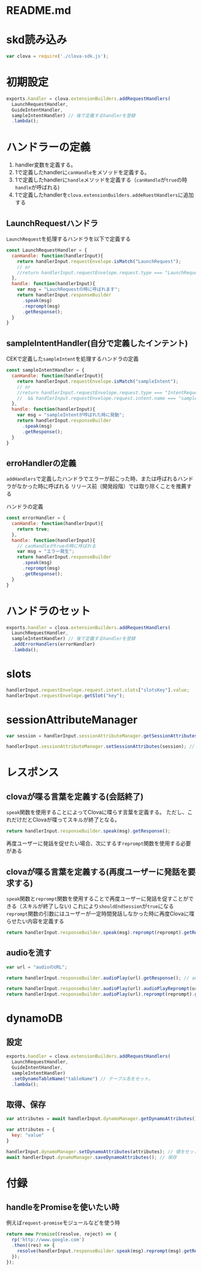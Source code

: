 # README.md

# skd読み込み

```js
var clova = require('./clova-sdk.js');
```

# 初期設定


```js
exports.handler = clova.extensionBuilders.addRequestHandlers(
  LaunchRequestHandler,
  GuideIntentHandler,
  sampleIntentHandler) // 後で定義するhandlerを登録
  .lambda();
```

# ハンドラーの定義

1. handler変数を定義する。
2. 1で定義したhandlerに`canHandle`をメソッドを定義する。
3. 1で定義したhandlerに`handle`メソッドを定義する（`canHandle`が`true`の時`handle`が呼ばれる)
4. 1で定義したhandlerを`clova.extensionBuilders.addeRuestHandlers`に追加する

## LaunchRequestハンドラ

`LaunchRequest`を処理するハンドラを以下で定義する

```js
const LaunchRequestHandler = {
  canHandle: function(handlerInput){
    return handlerInput.requestEnvelope.isMatch("LaunchRequest");
    // or
    //return handlerInput.requestEnvelope.request.type === "LaunchRequest";
  },
  handle: function(handlerInput){
    var msg = "LauchRequestの時に呼ばれます";
    return handlerInput.responseBuilder
      .speak(msg)
      .reprompt(msg)
      .getResponse();
  }
}
```

## sampleIntentHandler(自分で定義したインテント)

CEKで定義した`sampleIntent`を処理するハンドラの定義

```js
const sampleIntentHandler = {
  canHandle: function(handlerInput){
    return handlerInput.requestEnvelope.isMatch("sampleIntent");
    // or
    //return handlerInput.requestEnvelope.request.type === "IntentRequest"
    //  && handlerInput.requestEnvelope.request.intent.name === "sampleIntent";
  },
  handle: function(handlerInput){
    var msg = "sampleIntentが呼ばれた時に発動";
    return handlerInput.responseBuilder
      .speak(msg)
      .getResponse();
  }
}
```

## erroHandlerの定義

`addHandlers`で定義したハンドラでエラーが起こった時、または呼ばれるハンドラがなかった時に呼ばれる
リリース前（開発段階）では取り除くことを推薦する

ハンドラの定義
```js
const errorHandler = {
  canHandle: function(handlerInput){
    return true;
  },
  handle: function(handlerInput){
    // canHandleがtrueの時に呼ばれる
    var msg = "エラー発生";
    return handlerInput.responseBuilder
      .speak(msg)
      .reprompt(msg)
      .getResponse();
  }
}
```

# ハンドラのセット

```js
exports.handler = clova.extensionBuilders.addRequestHandlers(
  LaunchRequestHandler,
  sampleIntentHandler) // 後で定義するhandlerを登録
  .addErrorHandlers(errorHandler)
  .lambda();
```

# slots

```js
handlerInput.requestEnvelope.request.intent.slots["slotsKey"].value;
handlerInput.requestEnvelope.getSlot("key");
```

# sessionAttributeManager

```js
var session = handlerInput.sessionAttributeManager.getSessionAttributes(); // 取得

handlerInput.sessionAttributeManager.setSessionAttributes(session); // セット
```

# レスポンス

## clovaが喋る言葉を定義する(会話終了)

`speak`関数を使用することによってClovaに喋らす言葉を定義する。
ただし、これだけだとClovaが喋ってスキルが終了となる。

```js
return handlerInput.responseBuilder.speak(msg).getResponse();
```

再度ユーザーに発話を促せたい場合、次にするす`reprompt`関数を使用する必要がある

## clovaが喋る言葉を定義する(再度ユーザーに発話を要求する)

`speak`関数と`reprompt`関数を使用することで再度ユーザーに発話を促すことができる（スキルが終了しない)
これにより`shouldEndSession`が`true`になる
`reprompt`関数の引数にはユーザーが一定時間発話しなかった時に再度Clovaに喋らせたい内容を定義する

```js
return handlerInput.responseBuilder.speak(msg).reprompt(reprompt).getResponse();
```

## audioを流す

```js
var url = "audioのURL";

return handlerInput.responseBuilder.audioPlay(url).getResponse(); // audioを流して、スキルを終了させたい時

return handlerInput.responseBuilder.audioPlay(url).audioPlayReprompt(url).getResponse(); // audioを流した後も会話を継続させたい時。（repromptもaudio)
return handlerInput.responseBuilder.audioPlay(url).reprompt(reprompt).getResponse(); // audioを流した後も会話を継続させたい時。（repromptはテキスト)
```


# dynamoDB

## 設定

```js
exports.handler = clova.extensionBuilders.addRequestHandlers(
  LaunchRequestHandler,
  GuideIntentHandler,
  sampleIntentHandler)  
  .setDynamoTableName("tableName") // テーブル名をセット。
  .lambda();
```

## 取得、保存
```js
var attributes = await handlerInput.dynamoManager.getDynamoAttributes(); // 取得

var attributes = {
  key: "value"
}

handlerInput.dynamoManager.setDynamoAttributes(attributes); // 値をセット
await handlerInput.dynamoManager.saveDynamoAttributes(); // 保存
```

# 付録

## handleをPromiseを使いたい時

例えば`request-promise`モジュールなどを使う時

```js
return new Promise((resolve, reject) => {
  rp('http://www.google.com')
  .then((res) => {
    resolve(handlerInput.responseBuilder.speak(msg).reprompt(msg).getResponse());
  });
});
```

